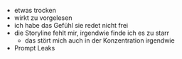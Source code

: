 - etwas trocken
- wirkt zu vorgelesen
- ich habe das Gefühl sie redet nicht frei
- die Storyline fehlt mir, irgendwie finde ich es zu starr
	- das stört mich auch in der Konzentration irgendwie
- Prompt Leaks 




